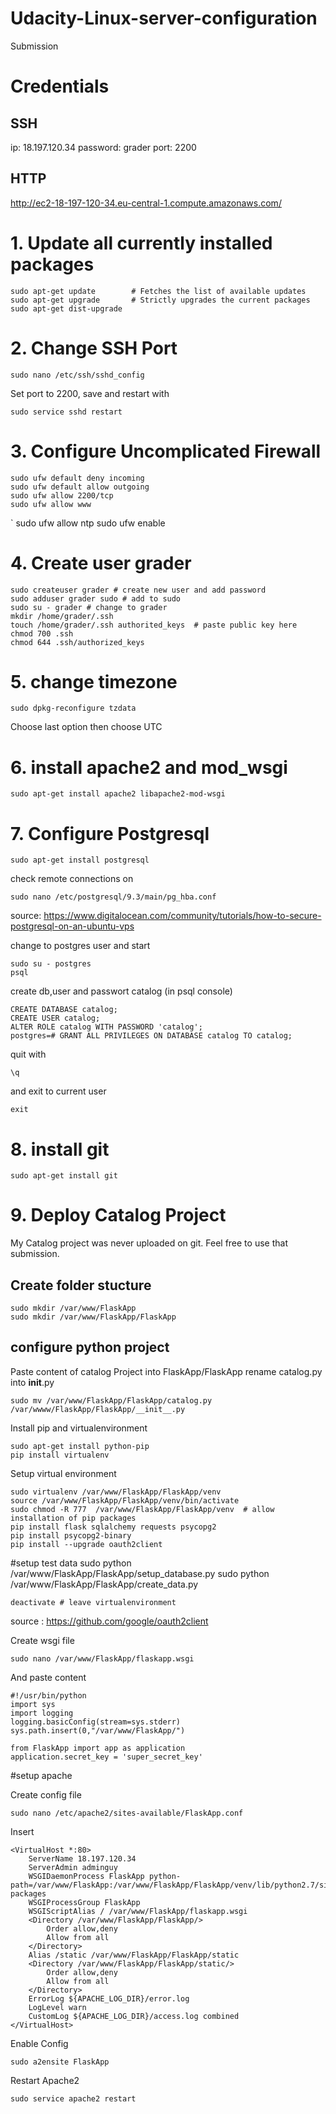 # Udacity-Linux-server-configuration
Submission


# Credentials

## SSH
ip: 18.197.120.34
password: grader
port: 2200

## HTTP

http://ec2-18-197-120-34.eu-central-1.compute.amazonaws.com/


# 1.  Update all currently installed packages
	sudo apt-get update        # Fetches the list of available updates
	sudo apt-get upgrade       # Strictly upgrades the current packages
	sudo apt-get dist-upgrade 
# 2. Change SSH Port 
`sudo nano /etc/ssh/sshd_config`

Set port to 2200, save and restart with

`sudo service sshd restart`

# 3. Configure Uncomplicated Firewall
	sudo ufw default deny incoming
	sudo ufw default allow outgoing
	sudo ufw allow 2200/tcp
	sudo ufw allow www
`	sudo ufw allow ntp
	sudo ufw enable
	
# 4. Create user grader 
	sudo createuser grader # create new user and add password
	sudo adduser grader sudo # add to sudo
	sudo su - grader # change to grader
	mkdir /home/grader/.ssh 
	touch /home/grader/.ssh authorited_keys  # paste public key here 
	chmod 700 .ssh
	chmod 644 .ssh/authorized_keys 

# 5. change timezone 
	sudo dpkg-reconfigure tzdata
	
Choose last option then choose UTC

# 6. install apache2  and mod_wsgi
	sudo apt-get install apache2 libapache2-mod-wsgi
	
# 7. Configure Postgresql
	sudo apt-get install postgresql

check remote connections on

	sudo nano /etc/postgresql/9.3/main/pg_hba.conf

source: https://www.digitalocean.com/community/tutorials/how-to-secure-postgresql-on-an-ubuntu-vps

change to postgres user and start

	sudo su - postgres
	psql

create db,user and passwort catalog (in psql console)

	CREATE DATABASE catalog;
	CREATE USER catalog;
	ALTER ROLE catalog WITH PASSWORD 'catalog';
	postgres=# GRANT ALL PRIVILEGES ON DATABASE catalog TO catalog;
	
quit with 

	\q
	
and exit to current user
	
	exit
	

# 8. install git 
	
	sudo apt-get install git
	
# 9. Deploy Catalog Project
My Catalog project was never uploaded on git. Feel free to use that submission.

## Create folder stucture
	
	sudo mkdir /var/www/FlaskApp
	sudo mkdir /var/www/FlaskApp/FlaskApp
	
## configure python project

Paste content of catalog Project into FlaskApp/FlaskApp
rename catalog.py into __init__.py

	sudo mv /var/www/FlaskApp/FlaskApp/catalog.py /var/wwww/FlaskApp/FlaskApp/__init__.py

Install pip and virtualenvironment

	sudo apt-get install python-pip
	pip install virtualenv

Setup virtual environment

	sudo virtualenv /var/www/FlaskApp/FlaskApp/venv
	source /var/www/FlaskApp/FlaskApp/venv/bin/activate
	sudo chmod -R 777  /var/www/FlaskApp/FlaskApp/venv  # allow installation of pip packages
	pip install flask sqlalchemy requests psycopg2
	pip install psycopg2-binary
	pip install --upgrade oauth2client

#setup test data 
	sudo python /var/www/FlaskApp/FlaskApp/setup_database.py
	sudo python /var/www/FlaskApp/FlaskApp/create_data.py
	
	deactivate # leave virtualenvironment

source : https://github.com/google/oauth2client

	
Create wsgi file 
	
	sudo nano /var/www/FlaskApp/flaskapp.wsgi

And paste content 

	#!/usr/bin/python
	import sys
	import logging
	logging.basicConfig(stream=sys.stderr)
	sys.path.insert(0,"/var/www/FlaskApp/")

	from FlaskApp import app as application
	application.secret_key = 'super_secret_key'

#setup apache

Create config file
	
	sudo nano /etc/apache2/sites-available/FlaskApp.conf
	
Insert
	
	<VirtualHost *:80>
		ServerName 18.197.120.34
		ServerAdmin adminguy
		WSGIDaemonProcess FlaskApp python-path=/var/www/FlaskApp:/var/www/FlaskApp/FlaskApp/venv/lib/python2.7/site-packages
		WSGIProcessGroup FlaskApp
		WSGIScriptAlias / /var/www/FlaskApp/flaskapp.wsgi
		<Directory /var/www/FlaskApp/FlaskApp/>
			Order allow,deny
			Allow from all
		</Directory>
		Alias /static /var/www/FlaskApp/FlaskApp/static
		<Directory /var/www/FlaskApp/FlaskApp/static/>
			Order allow,deny
			Allow from all
		</Directory>
		ErrorLog ${APACHE_LOG_DIR}/error.log
		LogLevel warn
		CustomLog ${APACHE_LOG_DIR}/access.log combined
	</VirtualHost>

Enable Config
	
	sudo a2ensite FlaskApp

Restart Apache2
	
	sudo service apache2 restart 

	
